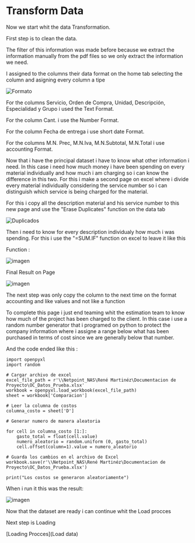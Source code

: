   # Transform Data
  
Now we start whit the data Transformation.

First step is to clean the data.

The filter of this information was made before because we extract the information manually from the pdf files so we only extract the information we need.

I assigned to the columns their data format on the home tab selecting the column and asigning every column a tipe

![Formato](https://github.com/ReneMtz0422/Data-Analysis-Test/assets/158523436/72a87b8b-8eea-4c6d-aa12-22636e76a68a)


For the columns Servicio, Orden de Compra, Unidad, Descripción, Especialidad y Grupo i used the Text Format.

For the column Cant. i use the Number Format.

For the column Fecha de entrega i use short date Format.

For the columns M.N. Prec, M.N.Iva, M.N.Subtotal, M.N.Total i use accounting Format.

Now that i have the principal dataset i have to know what other information i need. In this case i need how much money i have been spending on every material individually and how much i am charging so i can know the difference in this two. For this i make a second page on excel where i divide every material individually considering the service number so i can distinguish which service is being charged for the material.

For this i copy all the description material and his service number to this new page and use the "Erase Duplicates" function on the data tab 

![Duplicados](https://github.com/ReneMtz0422/Data-Analysis-Test/assets/158523436/a92e3101-0f1e-47b1-a7d1-35a0e1d6613a)

Then i need to know for every description individualy how much i was spending. For this i use the "=SUM.IF" function on excel to leave it like this 

Function :

![imagen](https://github.com/ReneMtz0422/Data-Analysis-Test/assets/158523436/702a384f-427c-4c58-b7b4-548d9a44d00c)

Final Result on Page

![imagen](https://github.com/ReneMtz0422/Data-Analysis-Test/assets/158523436/b9bb4f58-8365-402b-8b64-db278b5ee32c)

The next step was only copy the column to the next time on the format accounting and like values and not like a function

To complete this page i just end teaming whit the estimation team to know how much of the project has been charged to the client. In this case i use a random number generator that i programed on python to protect the company information where i assigne a range below what has been purchased in terms of cost since we are generally below that number.

And the code ended like this :

    import openpyxl
    import random

    # Cargar archivo de excel
    excel_file_path = r'\\Netpoint_NAS\René Martinéz\Documentacion de Proyecto\OC_Datos_Prueba.xlsx'
    workbook = openpyxl.load_workbook(excel_file_path)
    sheet = workbook['Comparacion']

    # Leer la columna de costos
    columna_costo = sheet['D']

    # Generar numero de manera aleatoria

    for cell in columna_costo [1:]:
        gasto_total = float(cell.value)
        numero_aleatorio = random.uniform (0, gasto_total)
        cell.offset(column=1).value = numero_aleatorio

    # Guarda los cambios en el archivo de Excel
    workbook.save(r'\\Netpoint_NAS\René Martinéz\Documentacion de Proyecto\OC_Datos_Prueba.xlsx')

    print("Los costos se generaron aleatoriamente")
    
When i run it this was the result:

![imagen](https://github.com/ReneMtz0422/Data-Analysis-Test/assets/158523436/623e25ca-182b-4c88-b907-b269d3ece80f)

Now that the dataset are ready i can continue whit the Load procces

Next step is Loading

[Loading Procces](Load data)







